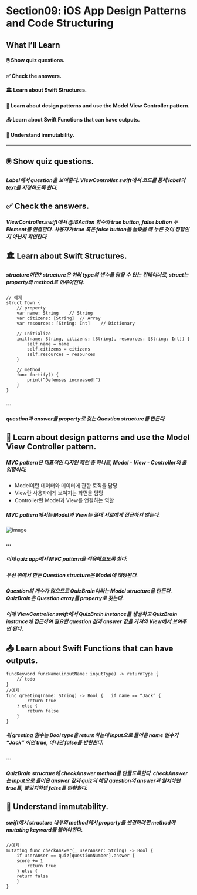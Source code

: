 Section09: iOS App Design Patterns and Code Structuring
===
What I’ll Learn
---
#### 🖲 Show quiz questions.
#### ✅ Check the answers.
#### 🏛 Learn about Swift Structures.
#### 🧬 Learn about design patterns and use the Model View Controller pattern.
#### 📤 Learn about Swift Functions that can have outputs.
#### 🤔 Understand immutability.
***

## 🖲 Show quiz questions.
##### Label에서 question을 보여준다. ViewController.swift에서 코드를 통해 label의 text를 지정하도록 한다.


## ✅ Check the answers.
##### ViewController.swift에서 @IBAction 함수와 true button, false button 두 Element를 연결한다. 사용자가 true 혹은 false button을 눌렀을 때 누른 것이 정답인지 아닌지 확인한다.


## 🏛 Learn about Swift Structures.
##### structure이란? structure은 여러 type의 변수를 담을 수 있는 컨테이너로, struct는 property와 method로 이루어진다.
```
// 예제
struct Town {
	// property
	var name: String	// String
	var citizens: [String]	// Array
	var resources: [String: Int]	// Dictionary

	// Initialize
	init(name: String, citizens; [String], resources: [String: Int]) {
		self.name = name
		self.citizens = citizens
		self.resources = resources
	}

	// method
	func fortify() {
		print(“Defenses increased!”)
	}
}
```
##### ...
##### question과 answer를 property로 갖는 Question structure를 만든다.


## 🧬 Learn about design patterns and use the Model View Controller pattern.
##### MVC pattern은 대표적인 디자인 패턴 중 하나로, Model - View - Controller의 줄임말이다.
* Model이란 데이터와 데이터에 관한 로직을 담당
* View란 사용자에게 보여지는 화면을 담당
* Controller란 Model과 View를 연결하는 역할
##### MVC pattern에서는 Model과 View는 절대 서로에게 접근하지 않는다.
![image](https://user-images.githubusercontent.com/87226868/130751224-f7041ea6-3598-4a3e-9dd9-68e05cc01b23.png)

##### ...
##### 이제 quiz app에서 MVC pattern을 적용해보도록 한다.
##### 우선 위에서 만든 Question structure은 Model에 해당된다.
##### Question의 개수가 많으므로 QuizBrain이라는 Model structure을 만든다. QuizBrain은 Question array를 property로 갖는다.
##### 이제 ViewController.swift에서 QuizBrain instance를 생성하고 QuizBrain instance에 접근하여 필요한 question 값과 answer 값을 가져와 View에서 보여주면 된다.


## 📤 Learn about Swift Functions that can have outputs.
```
funcKeyword funcName(inputName: inputType) -> returnType {
	// todo
}
//예제
func greeting(name: String) -> Bool { 	if name == “Jack” {
		return true
	} else {
		return false
	}
}
```
##### 위 greeting 함수는 Bool type을 return하는데 input으로 들어온 name 변수가 “Jack” 이면 true, 아니면 false를 반환한다.
##### ...
##### QuizBrain structure에 checkAnswer method를 만들도록한다. checkAnswer는 input으로 들어온 answer 값과 quiz의 해당 question의 answer과 일치하면 true를, 불일치하면 false를 반환한다.


## 🤔 Understand immutability.
##### swift에서 structure 내부의 method에서 property를 변경하려면 method에 mutating keyword를 붙여야한다.
```
//예제
mutating func checkAnswer(_ userAnser: String) -> Bool {
	if userAnser == quiz[questionNumber].answer { 
    score += 1
		return true
	} else {	
    return false
	}
}
```
